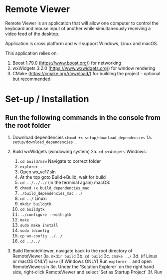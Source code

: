Remote Viewer
=============

Remote Viewer is an application that will allow
one computer to control the keyboard and mouse input
of another while simultaneously receiving a video feed
of the desktop. 

Application is cross platform and will support Windows, Linux and macOS.

This application relies on:
  1. Boost 1.79.0 (https://www.boost.org/) for networking
  2. wxWidgets 3.2.0 (https://www.wxwidgets.org/) for window rendering
  3. CMake (https://cmake.org/download/) for building the project - optional but recommended 

# Set-up / Installation
## Run the following commands in the console from the root folder
1. Download dependencies `chmod +x setup/download_dependencies`
  1a. `setup/download_dependencies .`

2. Build wxWidgets (windowing system)
  2a. `cd wxWidgets`
  Windows:
    1. `cd build/msw` Navigate to correct folder
    2. `explorer .`
    3. Open wx_vc17.sln
    4. At the top goto Build->Build, wait for build
    5. `cd ../../../` (in the terminal again)
  macOS:
    1. `chmod +x build_dependencies_mac`
    2. `./build_dependencies_mac ../`
    3. `cd ../`
  Linux:
    1. `mkdir buildgtk`
    2. `cd buildgtk`
    3. `../configure --with-gtk`
    4. `make`
    5. `sudo make install`
    6. `sudo ldconfig`
    7. `cp wx-config ../../`
    8. `cd ../../`

3. Build RemoteViewer, navigate back to the root directory of RemoteViewer
  3a. `mkdir build`
  3b. `cd build`
  3c. `cmake ../`
  3d. (if Linux or macOS ONLY) `make`
      (if Windows ONLY) Run `explorer .` and open RemoteViewer.sln
      3e. Under the 'Solution Explorer' on the right hand side, 
        right-click RemoteViewer and select 'Set as Startup Project'
      3f. Run

